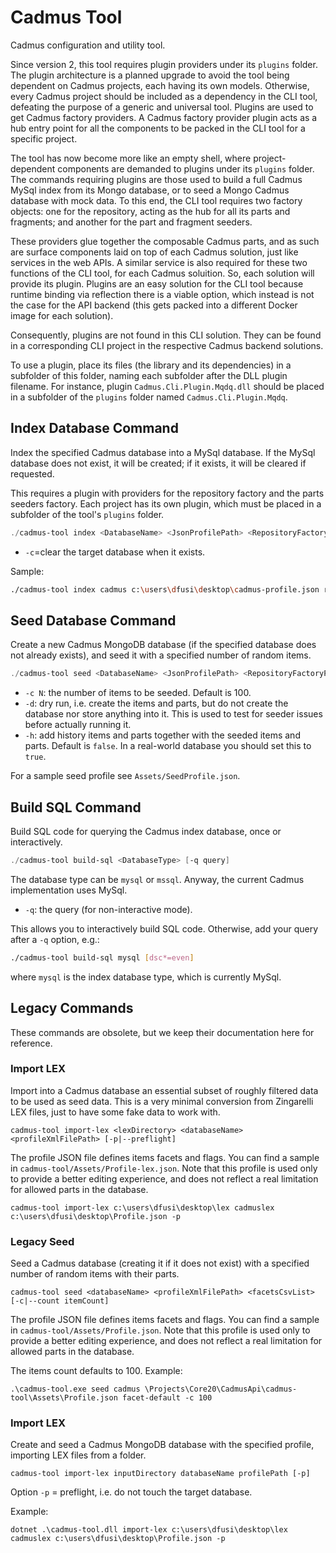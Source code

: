 # Cadmus Tool

Cadmus configuration and utility tool.

Since version 2, this tool requires plugin providers under its `plugins` folder. The plugin architecture is a planned upgrade to avoid the tool being dependent on Cadmus projects, each having its own models. Otherwise, every Cadmus project should be included as a dependency in the CLI tool, defeating the purpose of a generic and universal tool. Plugins are used to get Cadmus factory providers. A Cadmus factory provider plugin acts as a hub entry point for all the components to be packed in the CLI tool for a specific project.

The tool has now become more like an empty shell, where project-dependent components are demanded to plugins under its `plugins` folder. The commands requiring plugins are those used to build a full Cadmus MySql index from its Mongo database, or to seed a Mongo Cadmus database with mock data. To this end, the CLI tool requires two factory objects: one for the repository, acting as the hub for all its parts and fragments; and another for the part and fragment seeders.

These providers glue together the composable Cadmus parts, and as such are surface components laid on top of each Cadmus solution, just like services in the web APIs. A similar service is also required for these two functions of the CLI tool, for each Cadmus soluition. So, each solution will provide its plugin. Plugins are an easy solution for the CLI tool because runtime binding via reflection there is a viable option, which instead is not the case for the API backend (this gets packed into a different Docker image for each solution).

Consequently, plugins are not found in this CLI solution. They can be found in a corresponding CLI project in the respective Cadmus backend solutions.

To use a plugin, place its files (the library and its dependencies) in a subfolder of this folder, naming each subfolder after the DLL plugin filename. For instance, plugin `Cadmus.Cli.Plugin.Mqdq.dll` should be placed in a subfolder of the `plugins` folder named `Cadmus.Cli.Plugin.Mqdq`.

## Index Database Command

Index the specified Cadmus database into a MySql database. If the MySql database does not exist, it will be created; if it exists, it will be cleared if requested.

This requires a plugin with providers for the repository factory and the parts seeders factory. Each project has its own plugin, which must be placed in a subfolder of the tool's `plugins` folder.

```ps1
./cadmus-tool index <DatabaseName> <JsonProfilePath> <RepositoryFactoryProviderTag> [-c]
```

- `-c`=clear the target database when it exists.

Sample:

```bash
./cadmus-tool index cadmus c:\users\dfusi\desktop\cadmus-profile.json repository-factory-provider.mqdq
```

## Seed Database Command

Create a new Cadmus MongoDB database (if the specified database does not already exists), and seed it with a specified number of random items.

```ps1
./cadmus-tool seed <DatabaseName> <JsonProfilePath> <RepositoryFactoryProviderTag> <SeedersFactoryProviderTag> [-c count] [-d] [-h]
```

- `-c N`: the number of items to be seeded. Default is 100.
- `-d`: dry run, i.e. create the items and parts, but do not create the database nor store anything into it. This is used to test for seeder issues before actually running it.
- `-h`: add history items and parts together with the seeded items and parts. Default is `false`. In a real-world database you should set this to `true`.

For a sample seed profile see `Assets/SeedProfile.json`.

## Build SQL Command

Build SQL code for querying the Cadmus index database, once or interactively.

```ps1
./cadmus-tool build-sql <DatabaseType> [-q query]
```

The database type can be `mysql` or `mssql`. Anyway, the current Cadmus implementation uses MySql.

- `-q`: the query (for non-interactive mode).

This allows you to interactively build SQL code. Otherwise, add your query after a `-q` option, e.g.:

```bash
./cadmus-tool build-sql mysql [dsc*=even]
```

where `mysql` is the index database type, which is currently MySql.

## Legacy Commands

These commands are obsolete, but we keep their documentation here for reference.

### Import LEX

Import into a Cadmus database an essential subset of roughly filtered data to be used as seed data. This is a very minimal conversion from Zingarelli LEX files, just to have some fake data to work with.

	cadmus-tool import-lex <lexDirectory> <databaseName> <profileXmlFilePath> [-p|--preflight]

The profile JSON file defines items facets and flags. You can find a sample in `cadmus-tool/Assets/Profile-lex.json`. Note that this profile is used only to provide a better editing experience, and does not reflect a real limitation for allowed parts in the database.

	cadmus-tool import-lex c:\users\dfusi\desktop\lex cadmuslex c:\users\dfusi\desktop\Profile.json -p

### Legacy Seed

Seed a Cadmus database (creating it if it does not exist) with a specified number of random items with their parts.

	cadmus-tool seed <databaseName> <profileXmlFilePath> <facetsCsvList> [-c|--count itemCount]

The profile JSON file defines items facets and flags. You can find a sample in `cadmus-tool/Assets/Profile.json`. Note that this profile is used only to provide a better editing experience, and does not reflect a real limitation for allowed parts in the database.

The items count defaults to 100. Example:

	.\cadmus-tool.exe seed cadmus \Projects\Core20\CadmusApi\cadmus-tool\Assets\Profile.json facet-default -c 100

### Import LEX

Create and seed a Cadmus MongoDB database with the specified profile, importing LEX files from a folder.

	cadmus-tool import-lex inputDirectory databaseName profilePath [-p]

Option `-p` = preflight, i.e. do not touch the target database.

Example:

	dotnet .\cadmus-tool.dll import-lex c:\users\dfusi\desktop\lex cadmuslex c:\users\dfusi\desktop\Profile.json -p
